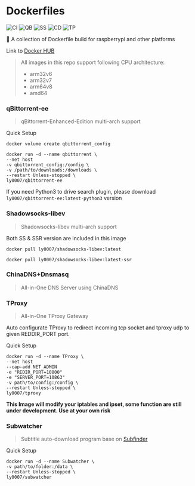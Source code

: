 # Dockerfiles
![CI](https://github.com/LASER-Yi/Dockerfiles/workflows/CI/badge.svg)
![QB](https://github.com/LASER-Yi/Dockerfiles/workflows/qBittorrent/badge.svg)
![SS](https://github.com/LASER-Yi/Dockerfiles/workflows/Shadowsocks-libev/badge.svg)
![CD](https://github.com/LASER-Yi/Dockerfiles/workflows/Chinadns+Dnsmasq/badge.svg)
![TP](https://github.com/LASER-Yi/Dockerfiles/workflows/TProxy/badge.svg)

🐳 A collection of Dockerfile build for raspberrypi and other platforms

Link to [Docker HUB](https://hub.docker.com/u/ly0007)

> All images in this repo support following CPU architecture:
> * arm32v6
> * arm32v7
> * arm64v8
> * amd64

### qBittorrent-ee
> qBittorrent-Enhanced-Edition multi-arch support

Quick Setup

```
docker volume create qbittorrent_config
```
```
docker run -d --name qbittorrent \
--net host
-v qbittorrent_config:/config \
-v /path/to/downloads:/downloads \
--restart Unless-stopped \
ly0007/qbittorrent-ee
```

If you need Python3 to drive search plugin, please download ``ly0007/qbittorrent-ee:latest-python3`` version

### Shadowsocks-libev
> Shadowsocks-libev multi-arch support

Both SS & SSR version are included in this image
```
docker pull ly0007/shadowsocks-libev:latest
```

```
docker pull ly0007/shadowsocks-libev:latest-ssr
```

### ChinaDNS+Dnsmasq
> All-in-One DNS Server using ChinaDNS

### TProxy
> All-in-One TProxy Gateway

Auto configurate TProxy to redirect incoming tcp socket and tproxy udp to given REDDIR_PORT port.

Quick Setup
```
docker run -d --name TProxy \
--net host
--cap-add NET_ADMIN
-e "REDIR_PORT=10800"
-e "SERVER_PORT=10863"
-v path/to/config:/config \
--restart Unless-stopped \
ly0007/tproxy
```

**This Image will modify your iptables and ipset, some function are still under development. Use at your own risk**

### Subwatcher
> Subtitle auto-download program base on [Subfinder](https://github.com/ausaki/subfinder)

Quick Setup
```
docker run -d --name Subwatcher \
-v path/to/folder:/data \
--restart Unless-stopped \
ly0007/subwatcher
```